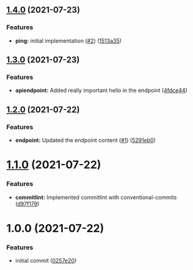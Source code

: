 ## [1.4.0](https://github.com/aleksandar-babic/semver-foobar/compare/v1.3.0...v1.4.0) (2021-07-23)


### Features

* **ping:** initial implementation ([#2](https://github.com/aleksandar-babic/semver-foobar/issues/2)) ([1513a35](https://github.com/aleksandar-babic/semver-foobar/commit/1513a35c21e696cece8932471781396e4dba49aa))

## [1.3.0](https://github.com/aleksandar-babic/semver-foobar/compare/v1.2.0...v1.3.0) (2021-07-23)


### Features

* **apiendpoint:** Added really important hello in the endpoint ([4fdce44](https://github.com/aleksandar-babic/semver-foobar/commit/4fdce4429356c695ce35b97ec03d364b2450b0bf))

## [1.2.0](https://github.com/aleksandar-babic/semver-foobar/compare/v1.1.0...v1.2.0) (2021-07-22)


### Features

* **endpoint:** Updated the endpoint content ([#1](https://github.com/aleksandar-babic/semver-foobar/issues/1)) ([5291eb0](https://github.com/aleksandar-babic/semver-foobar/commit/5291eb09b20eb1c350f5268ad6e57b58d1587a74))

# [1.1.0](https://github.com/aleksandar-babic/semver-foobar/compare/v1.0.0...v1.1.0) (2021-07-22)


### Features

* **commitlint:** Implemented commitlint with conventional-commits ([d97f179](https://github.com/aleksandar-babic/semver-foobar/commit/d97f179e7a76a3d0420ab3d36077a04092351fa8))

# 1.0.0 (2021-07-22)


### Features

* initial commit ([0257e20](https://github.com/aleksandar-babic/semver-foobar/commit/0257e204aa8d95a82b0990d48ac27912de1f775e))
